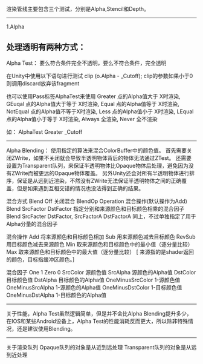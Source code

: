 渲染管线主要包含三个测试，分别是Alpha,Stencil和Depth。

------------------------------------------------------------
1.Alpha

处理透明有两种方式：
------------------------------------------------------------
Alpha Test：
要么符合条件完全不透明，要么不符合条件，完全透明


在Unity中使用以下语句进行测试
clip (o.Alpha - _Cutoff);
clip的参数如果小于0则调用discard放弃该fragment

也可以使用Pass标签AlphaTest来使用
Greater  点的Alpha值大于 X时渲染,          
GEuqal   点的Alpha值大于等于 X时渲染,
Equal    点的Alpha值等于 X时渲染,
NotEqual 点的Alpha值不等于X时渲染,
Less     点的Alpha值小于 X时渲染,
LEqual   点的Alpha值小于等于 X时渲染,
Always   全渲染,
Never    全不渲染

如：
AlphaTest Greater _Cutoff

------------------------------------------------------------
Alpha Blending：
使用指定的算法来混合ColorBuffer中的颜色值。
首先需要关闭ZWrite，如果不关闭就会导致半透明物体背后的物体无法通过ZTest。
还需要设置为Transparent队列，来保证半透明物体比Opaque物体后处理，避免因为没有ZWrite而被更远的Opaque物体覆盖。
另外Unity还会对所有半透明物体进行排序，保证是从远到近渲染，不然没有ZWrite无法保证半透明物体之间的正确覆盖，但是如果遇到互相交错的情况也没法得到正确的结果。

混合方式
Blend Off  关闭混合
BlendOp Operation 混合操作(默认操作为Add)
Blend SrcFactor DstFactor  指定分别和来源颜色和目标颜色相乘的混合因子
Blend SrcFacter DstFactor, SrcFactorA  DstFactorA  同上，不过单独指定了用于Alpha分量的混合因子


混合操作
Add 将来源颜色和目标颜色相加
Sub 用来源颜色减去目标颜色
RevSub 用目标颜色减去来源颜色
Min 取来源颜色和目标颜色中的最小值（逐分量比较）
Max 取来源颜色和目标颜色中的最大值（逐分量比较）
[ 来源指的是shader返回的颜色，目标指缓冲区颜色。]


混合因子
One	 1
Zero 0
SrcColor	源颜色值
SrcAlpha	源颜色的Alpha值
DstColor	目标颜色值
DstAlpha	目标颜色的Alpha值
OneMinusSrcColor	1-源颜色值
OneMinusSrcAlpha	1-源颜色的Alpha值
OneMinusDstColor	1-目标颜色值
OneMinusDstAlpha	1-目标颜色的Alpha值


------------------------------------------------------------
关于性能，Alpha Test虽然逻辑简单，但是并不会比Alpha Blending提升多少，在IOS和某些Android设备上，Alpha Test的性能消耗反而更大，所以除非特殊情况，还是建议使用Blending。


------------------------------------------------------------
关于渲染队列
Opaque队列的对象是从近到远处理
Transparent队列的对象是从远到近处理














